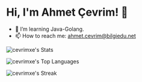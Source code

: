 # Hi, I'm Ahmet Çevrim! 👋

- 🌱 I’m learning Java-Golang.
- 📫 How to reach me: ahmet.cevrim@bilgiedu.net

![cevrimxe's Stats](https://github-readme-stats.vercel.app/api?username=cevrimxe&theme=vue-dark&show_icons=true&hide_border=true&count_private=true)

![cevrimxe's Top Languages](https://github-readme-stats.vercel.app/api/top-langs/?username=cevrimxe&theme=vue-dark&show_icons=true&hide_border=true&layout=compact)

![cevrimxe's Streak](https://github-readme-streak-stats.herokuapp.com/?user=cevrimxe&theme=vue-dark&hide_border=true)


<!---
cevrimxe/cevrimxe is a ✨ special ✨ repository because its `README.md` (this file) appears on your GitHub profile.
You can click the Preview link to take a look at your changes.aaa aaaa
--->

